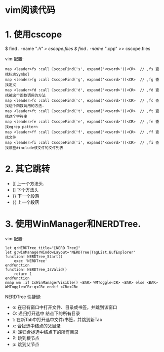 # vim阅读代码

# 1. 使用cscope

$ find . -name "*.h" >  cscope.files
$ find . -name "*.cpp" >> cscope.files

vim 配置:

    map <leader>fs :call CscopeFind('s', expand('<cword>'))<CR>  // ,fs 查找标志Symbol
    map <leader>fg :call CscopeFind('g', expand('<cword>'))<CR>  // ,fg 查找定义
    map <leader>fd :call CscopeFind('d', expand('<cword>'))<CR>  // ,fd 查找被这个函数调用的方法
    map <leader>fc :call CscopeFind('c', expand('<cword>'))<CR>  // ,fc 查找这个函数调用的方法.
    map <leader>ft :call CscopeFind('t', expand('<cword>'))<CR>  // ,ft 查找这个字符串
    map <leader>fe :call CscopeFind('e', expand('<cword>'))<CR>  // ,fe 查找egrep pattern
    map <leader>ff :call CscopeFind('f', expand('<cword>'))<CR>  // ,ff 查找文件
    map <leader>fi :call CscopeFind('i', expand('<cword>'))<CR>  // ,fi 查找那些#include该文件的文件列表

# 2. 其它跳转

- [[ 上一个方法头.
- ]] 下个方法头
- }} 下一个段落
- {{ 上一个段落

# 3. 使用WinManager和NERDTree.

vim 配置:

    let g:NERDTree_title="[NERD Tree]" 
    let g:winManagerWindowLayout='NERDTree|TagList,BufExplorer'
    function! NERDTree_Start()
        exec 'NERDTree'
    endfunction
    function! NERDTree_IsValid()
        return 1
    endfunction
    nmap wm :if IsWinManagerVisible() <BAR> WMToggle<CR> <BAR> else <BAR> WMToggle<CR>:q<CR> endif <CR><CR>

NERDTree 快捷键:

- o:     在已有窗口中打开文件、目录或书签，并跳到该窗口 
- O:     递归打开选中 结点下的所有目录
- t:     在新Tab中打开选中文件/书签，并跳到新Tab
- x:     合拢选中结点的父目录
- X:     递归合拢选中结点下的所有目录
- P:     跳到根节点
- p:     跳到父节点


